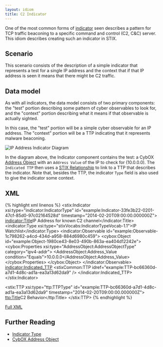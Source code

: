 ```yaml
---
layout: idiom
title: C2 Indicator
---
```


One of the most common forms of [indicator](/idioms/indicator) seen describes a pattern for TCP traffic beaconing to a specific command and control (C2, C&C) server. This idiom describes creating such an indicator in STIX.

## Scenario

This scenario consists of the description of a simple indicator that represents a test for a single IP address and the context that if that IP address is seen it means that there might be C2 traffic.

## Data model

As with all indicators, the data model consists of two primary components: the "test" portion describing some pattern of cyber observables to look for, and the "context" portion describing what it means if that observable is actually sighted.

In this case, the "test" portion will be a simple cyber observable for an IP address. The "context" portion will be a TTP indicating that it represents malware beaconing.

![IP Address Indicator Diagram](diagram.png)

In the diagram above, the Indicator component contains the test: a CybOX [Address Object](/data-model/{{site.current_version}}/AddressObj/AddressObjectType/) with an `Address Value` of the IP to check for (10.0.0.0). The `Indicated TTP` then uses a [STIX Relationship](idioms/relationships) to link to a TTP that describes the indicator. Note that, besides the TTP, the indicator `Type` field is also used to give the indicator some context.

## XML

{% highlight xml linenos %}
<stix:Indicator xsi:type="indicator:IndicatorType" id="example:Indicator-33fe3b22-0201-47cf-85d0-97c02164528d" timestamp="2014-02-20T09:00:00.000000Z">
    <indicator:Title>IP Address for known C2 channel</indicator:Title>
    <indicator:Type xsi:type="stixVocabs:IndicatorTypeVocab-1.1">IP Watchlist</indicator:Type>
    <indicator:Observable  id="example:Observable-1c798262-a4cd-434d-a958-884d6980c459">
        <cybox:Object id="example:Object-1980ce43-8e03-490b-863a-ea404d12242e">
            <cybox:Properties xsi:type="AddressObject:AddressObjectType" category="ipv4-addr">
                <AddressObject:Address_Value condition="Equals">10.0.0.0</AddressObject:Address_Value>
            </cybox:Properties>
        </cybox:Object>
    </indicator:Observable>
    <indicator:Indicated_TTP>
        <stixCommon:TTP idref="example:TTP-bc66360d-a7d1-4d8c-ad1a-ea3a13d62da9" />
    </indicator:Indicated_TTP>
</stix:Indicator>
<!-- SNIP -->
<stix:TTP xsi:type="ttp:TTPType" id="example:TTP-bc66360d-a7d1-4d8c-ad1a-ea3a13d62da9" timestamp="2014-02-20T09:00:00.000000Z">
    <ttp:Title>C2 Behavior</ttp:Title>
</stix:TTP>
{% endhighlight %}

[Full XML](ip-indicator.xml)

## Further Reading

* [Indicator Type](/data-model/{{site.current_version}}/indicator/IndicatorType)
* [CybOX Address Object](/data-model/{{site.current_version}}/AddressObj/AddressObjectType)